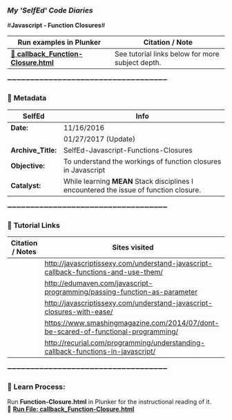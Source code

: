 ### **_My 'SelfEd' Code Diaries_**
#**Javascript - Function Closures**#

Run examples in Plunker | Citation / Note
----------------------------------------------------------------------------------------------------|---------------------------------
[**:small_blue_diamond: callback_Function-Closure.html**](https://plnkr.co/edit/vaAyx2nm6eVaW3rhJUy5?p=preview) | See tutorial links below for more subject depth.

:heavy_minus_sign::heavy_minus_sign::heavy_minus_sign::heavy_minus_sign::heavy_minus_sign::heavy_minus_sign::heavy_minus_sign::heavy_minus_sign::heavy_minus_sign::heavy_minus_sign::heavy_minus_sign::heavy_minus_sign::heavy_minus_sign::heavy_minus_sign::heavy_minus_sign::heavy_minus_sign::heavy_minus_sign::heavy_minus_sign::heavy_minus_sign::heavy_minus_sign::heavy_minus_sign::heavy_minus_sign::heavy_minus_sign::heavy_minus_sign::heavy_minus_sign::heavy_minus_sign::heavy_minus_sign::heavy_minus_sign::heavy_minus_sign::heavy_minus_sign::heavy_minus_sign::heavy_minus_sign::heavy_minus_sign::heavy_minus_sign::heavy_minus_sign:

### :arrow_down_small: **Metadata**
**SelfEd**          |  **Info** 
------------------- | ------------------------------------------------------------------------
**Date:**           | 11/16/2016 
                    | 01/27/2017 (Update)
**Archive_Title:**  | SelfEd-Javascript-Functions-Closures
**Objective:**      | To understand the workings of function closures in Javascript
**Catalyst:**       | While learning **MEAN** Stack disciplines I encountered the issue of function closure. 

:heavy_minus_sign::heavy_minus_sign::heavy_minus_sign::heavy_minus_sign::heavy_minus_sign::heavy_minus_sign::heavy_minus_sign::heavy_minus_sign::heavy_minus_sign::heavy_minus_sign::heavy_minus_sign::heavy_minus_sign::heavy_minus_sign::heavy_minus_sign::heavy_minus_sign::heavy_minus_sign::heavy_minus_sign::heavy_minus_sign::heavy_minus_sign::heavy_minus_sign::heavy_minus_sign::heavy_minus_sign::heavy_minus_sign::heavy_minus_sign::heavy_minus_sign::heavy_minus_sign::heavy_minus_sign::heavy_minus_sign::heavy_minus_sign::heavy_minus_sign::heavy_minus_sign::heavy_minus_sign::heavy_minus_sign::heavy_minus_sign::heavy_minus_sign:

### :arrow_down_small: **Tutorial Links**
**Citation / Notes**  | **Sites visited**
----------------------|-----------------------
                      | http://javascriptissexy.com/understand-javascript-callback-functions-and-use-them/
                      | http://edumaven.com/javascript-programming/passing-function-as-parameter
                      | http://javascriptissexy.com/understand-javascript-closures-with-ease/
                      | https://www.smashingmagazine.com/2014/07/dont-be-scared-of-functional-programming/
                      | http://recurial.com/programming/understanding-callback-functions-in-javascript/

:heavy_minus_sign::heavy_minus_sign::heavy_minus_sign::heavy_minus_sign::heavy_minus_sign::heavy_minus_sign::heavy_minus_sign::heavy_minus_sign::heavy_minus_sign::heavy_minus_sign::heavy_minus_sign::heavy_minus_sign::heavy_minus_sign::heavy_minus_sign::heavy_minus_sign::heavy_minus_sign::heavy_minus_sign::heavy_minus_sign::heavy_minus_sign::heavy_minus_sign::heavy_minus_sign::heavy_minus_sign::heavy_minus_sign::heavy_minus_sign::heavy_minus_sign::heavy_minus_sign::heavy_minus_sign::heavy_minus_sign::heavy_minus_sign::heavy_minus_sign::heavy_minus_sign::heavy_minus_sign::heavy_minus_sign::heavy_minus_sign::heavy_minus_sign:

### :arrow_down_small: **Learn Process:**

Run  **Function-Closure.html** in Plunker for the instructional reading of it.    
:small_blue_diamond: **[Run File: callback_Function-Closure.html](https://plnkr.co/edit/vaAyx2nm6eVaW3rhJUy5?p=preview)**
